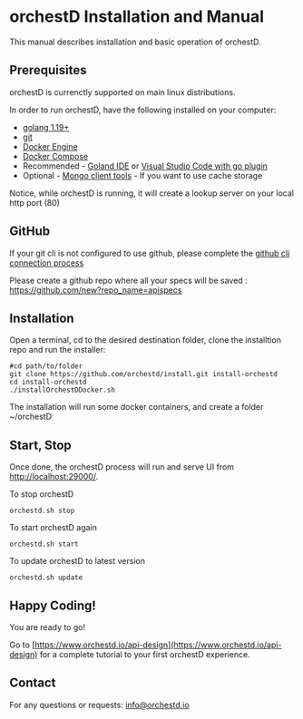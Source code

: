 # orchestD Installation and Manual
This manual describes installation and basic operation of orchestD.

## Prerequisites 

orchestD is currenctly supported on main linux distributions.

In order to run orchestD, have the following installed on your computer:
* [golang 1.19+](https://go.dev/doc/install)    
* [git](https://git-scm.com/book/en/v2/Getting-Started-Installing-Git)
* [Docker Engine](https://docs.docker.com/engine/install/)
* [Docker Compose](https://docs.docker.com/compose/install/)
* Recommended - [Goland IDE](https://www.jetbrains.com/go/) or [Visual Studio Code with go plugin](https://learn.microsoft.com/en-us/azure/developer/go/configure-visual-studio-code)
* Optional - [Mongo client tools](https://www.mongodb.com/docs/database-tools/installation/installation-linux/) - If you want to use cache storage

Notice, while orchestD is running, it will create a lookup server on your local http port (80)

## GitHub

If your git cli is not configured to use github, please complete the [github cli connection process](https://github.com/orchestd/install/tree/main/connect-github.md)

Please create a github repo where all your specs will be saved : https://github.com/new?repo_name=apispecs

## Installation

Open a terminal, cd to the desired destination folder, clone the installtion repo and run the installer:
```
#cd path/to/folder
git clone https://github.com/orchestd/install.git install-orchestd
cd install-orchestd
./installOrchestDDocker.sh
```

The installation will run some docker containers, and create a folder ~/orchestD

## Start, Stop 

Once done, the orchestD process will run and serve UI from [http://localhost:29000/](http://localhost:29000/).

To stop orchestD
```
orchestd.sh stop
```

To start orchestD again
```
orchestd.sh start
```

To update orchestD to latest version
```
orchestd.sh update
```


## Happy Coding!

You are ready to go!

Go to  [https://www.orchestd.io/api-design](https://www.orchestd.io/api-design) for a complete tutorial to your first orchestD experience.


## Contact

For any questions or requests: [info@orchestd.io](mailto:info@orchestd.io)


